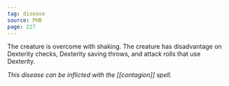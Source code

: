 ```yaml
---
tag: disease
source: PHB
page: 227
---
```


The creature is overcome with shaking. The creature has disadvantage on Dexterity checks, Dexterity saving throws, and attack rolls that use Dexterity.

_This disease can be inflicted with the [[contagion]] spell._




